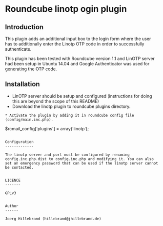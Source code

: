 Roundcube linotp ogin plugin
============================

Introduction
------------

This plugin adds an additional input box to the login form where the user has to additionally enter the Linotp OTP code in order to successfully authenticate.

This plugin has been tested with Roundcube version 1.1 and LinOTP server had been setup in Ubuntu 14.04 and Google Authenticator was used for generating the OTP code.


Installation
------------

* LinOTP server should be setup and configured (instructions for doing this are beyond the scope of this README)
* Download the linotp plugin to roundcube plugins directory.  
```
* Activate the plugin by adding it in roundcube config file (config/main.inc.php).  
```
$rcmail_config['plugins'] = array('linotp');
```

Configuration
-------------

The linotp server and port must be configured by renaming config.inc.php.dist to config.inc.php and modifying it. You can also set an emergency password that can be used if the linotp server cannot be contacted.


LICENCE
-------

GPLv3


Author
------

Joerg Hillebrand (hillebrand@jhillebrand.de)

